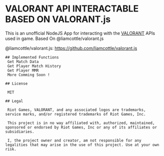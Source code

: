 # VALORANT API INTERACTABLE   BASED ON VALORANT.js 

This is an unofficial NodeJS App for interacting with the [VALORANT](https://playvalorant.com/) APIs used in game. Based On  @liamcottle/valorant.js

 @liamcottle/valorant.js: https://github.com/liamcottle/valorant.js

```
## Implemented Functions
 Get Match Data 
 Get Player Match History
 Get Player MMR 
 More Comming Soon !

## License

 MIT

## Legal

 Riot Games, VALORANT, and any associated logos are trademarks, service marks, and/or registered trademarks of Riot Games, Inc.

 This project is in no way affiliated with, authorized, maintained, sponsored or endorsed by Riot Games, Inc or any of its affiliates or subsidiaries.

 I, the project owner and creator, am not responsible for any legalities that may arise in the use of this project. Use at your own risk.
